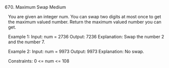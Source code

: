 670. Maximum Swap
Medium

You are given an integer num. You can swap two digits at most once to get the maximum valued number.
Return the maximum valued number you can get.

Example 1:
Input: num = 2736
Output: 7236
Explanation: Swap the number 2 and the number 7.

Example 2:
Input: num = 9973
Output: 9973
Explanation: No swap.
 
Constraints:
0 <= num <= 108
